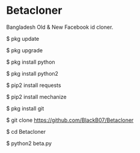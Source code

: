 # Betacloner
Bangladesh Old &amp; New Facebook id cloner.

$ pkg update

$ pkg upgrade

$ pkg install python

$ pkg install python2

$ pip2 install requests

$ pip2 install mechanize

$ pkg install git

$ git clone https://github.com/BlackB07/Betacloner

$ cd Betacloner

$ python2 beta.py


